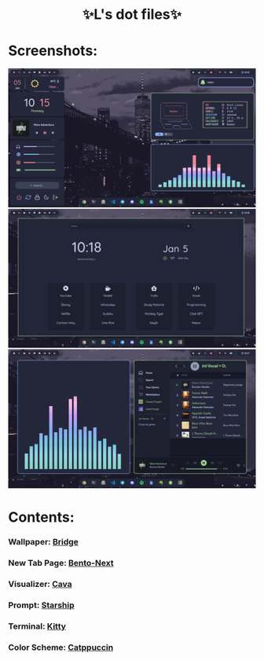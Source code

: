 <div align="center">
    <h1>✨L's dot files✨</h1>
    <h3></h3>
</div>

# Screenshots:
![](https://github.com/l6174/dotfiles/blob/main/Pictures/Screenshots/sc_main.png)
![](https://github.com/l6174/dotfiles/blob/main/Pictures/Screenshots/sc_browser.png)
![](https://github.com/l6174/dotfiles/blob/main/Pictures/Screenshots/sc_spotify.png)

# Contents:
### Wallpaper: [Bridge](https://raw.githubusercontent.com/catppuccin/wallpapers/main/landscapes/Bridge.jpg)
### New Tab Page: [Bento-Next](https://github.com/l6174/startpage)
### Visualizer: [Cava](https://github.com/karlstav/cava)
### Prompt: [Starship](https://starship.rs/)
### Terminal: [Kitty](https://sw.kovidgoyal.net/kitty/)
### Color Scheme: [Catppuccin](https://github.com/catppuccin/catppuccin)
